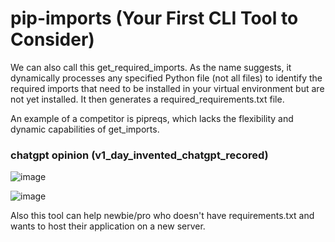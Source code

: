 # pip-imports (Your First CLI Tool to Consider)

We can also call this get_required_imports. As the name suggests, it dynamically processes any specified Python file (not all files) to identify the required imports that need to be installed in your virtual environment but are not yet installed. It then generates a required_requirements.txt file.

An example of a competitor is pipreqs, which lacks the flexibility and dynamic capabilities of get_imports.

### chatgpt opinion (v1_day_invented_chatgpt_recored)

![image](https://github.com/user-attachments/assets/7f136517-c338-4370-8085-53ac01741860)

![image](https://github.com/user-attachments/assets/38e8db67-d669-4253-b880-a65d9b8127b2)


Also this tool can help newbie/pro who doesn't have requirements.txt and wants to host their application on a new server.


